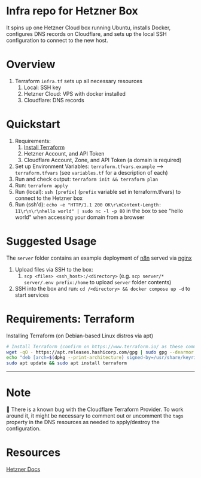 # Infra repo for Hetzner Box

It spins up one Hetzner Cloud box running Ubuntu, installs Docker, configures DNS records on Cloudflare, and sets up the local SSH configuration to connect to the new host.

# Overview
1. Terraform `infra.tf` sets up all necessary resources
   1. Local: SSH key
   2. Hetzner Cloud: VPS with docker installed
   3. Cloudflare: DNS records

# Quickstart
1. Requirements:
   1. [Install Terraform](#requirements-terraform)
   2. Hetzner Account, and API Token
   3. Cloudflare Account, Zone, and API Token (a domain is required)
2. Set up Environment Variables: `terraform.tfvars.example` --> `terraform.tfvars` (see `variables.tf` for a description of each)
3. Run and check output: `terraform init && terraform plan`
4. Run: `terraform apply`
5. Run (local): `ssh [prefix]` (`prefix` variable set in terraform.tfvars) to connect to the Hetzner box
6. Run (ssh'd): `echo -e "HTTP/1.1 200 OK\r\nContent-Length: 11\r\n\r\nhello world" | sudo nc -l -p 80` in the box to see "hello world" when accessing your domain from a browser

# Suggested Usage
The `server` folder contains an example deployment of [n8n](https://n8n.io/) served via [nginx](https://nginx.org/)

1. Upload files via SSH to the box:
   1. `scp <files> <ssh_host>:/<directory>` (e.g. `scp server/* server/.env prefix:/home` to upload `server` folder contents)
2. SSH into the box and run: `cd /<directory> && docker compose up -d` to start services


# Requirements: Terraform
Installing Terraform (on Debian-based Linux distros via apt)
```sh
# Install Terraform (confirm on https://www.terraform.io/ as these commands may be outdated)
wget -qO - https://apt.releases.hashicorp.com/gpg | sudo gpg --dearmor -o /usr/share/keyrings/hashicorp-archive-keyring.gpg
echo "deb [arch=$(dpkg --print-architecture) signed-by=/usr/share/keyrings/hashicorp-archive-keyring.gpg] https://apt.releases.hashicorp.com $(grep -oP '(?<=UBUNTU_CODENAME=).*' /etc/os-release || lsb_release -cs) main" | sudo tee /etc/apt/sources.list.d/hashicorp.list
sudo apt update && sudo apt install terraform
```

___

# Note

📝 There is a known bug with the Cloudflare Terraform Provider. To work around it, it might be necessary to comment out or uncomment the `tags` property in the DNS resources as needed to apply/destroy the configuration.

# Resources
[Hetzner Docs](https://developers.hetzner.com/cloud/)
